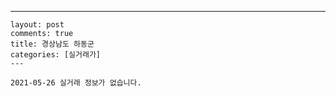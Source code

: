 ---
    layout: post
    comments: true
    title: 경상남도 하동군
    categories: [실거래가]
    ---

    2021-05-26 실거래 정보가 없습니다.

    